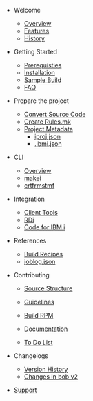 - Welcome

  - [Overview](welcome/overview.md)
  - [Features](welcome/features.md) 
  - [History](welcome/history.md) 

- Getting Started

  - [Prerequisties](getting-started/prerequisites.md)
  - [Installation](getting-started/installation)
  - [Sample Build](getting-started/sample-build.md) 
  - [FAQ](getting-started/faq.md) 

- Prepare the project

  - [Convert Source Code](prepare-the-project/convert-source-code.md)
  - [Create Rules.mk](prepare-the-project/Create-Rules.mk.md)
  - [Project Metadata](prepare-the-project/Project-Metadata)
    - [iproj.json](prepare-the-project/iproj-json)
    - [.ibmi.json](prepare-the-project/ibmi-json)

- CLI

  - [Overview](cli/overview)
  - [makei](cli/makei)
  - [crtfrmstmf](cli/crtfrmstmf)

- Integration

  - [Client Tools](integration/client-tools.md) 
  - [RDi](integration/rdi.md)
  - [Code for IBM i](integration/code-for-ibm-i.md) 

- References
  - [Build Recipes](reference/recipes.md)
  - [joblog.json](reference/joblog-json.md) 

- Contributing

  - [Source Structure](contributing/source-structure.md)
  - [Guidelines](contributing/guidelines)
  - [Build RPM](contributing/build-rpm)
  - [Documentation](contributing/documentation.md) 

  - [To Do List](contributing/to-do.md)

- Changelogs

  - [Version History](changelogs.md)
  - [Changes in bob v2](changes-v2.md) 

- [Support](Support.md)
